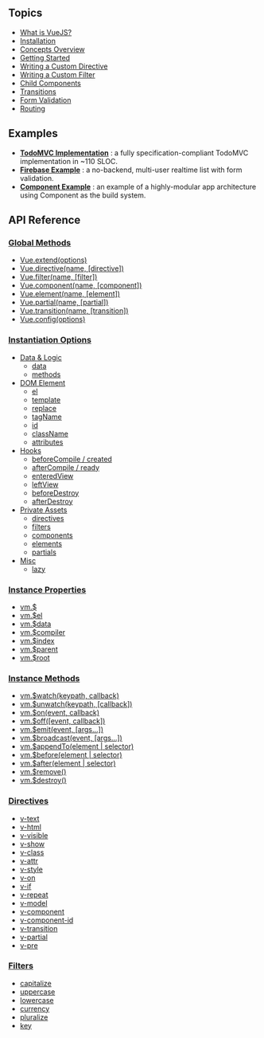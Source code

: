 ## Topics

- [What is VueJS?](wiki/What-is-VueJS)
- [Installation](wiki/Installation)
- [Concepts Overview](wiki/Concepts-Overview)
- [Getting Started](wiki/Getting-Started)
- [Writing a Custom Directive](wiki/Writing-a-Custom-irective)
- [Writing a Custom Filter](wiki/Writing-a-Custom-Filter)
- [Child Components](wiki/Child-Components)
- [Transitions](wiki/Transitions)
- [Form Validation](wiki/Form-Validation)
- [Routing](wiki/Routing)

## Examples

- **[TodoMVC Implementation][todomvc]** : a fully specification-compliant TodoMVC implementation in ~110 SLOC.
- **[Firebase Example][firebase]** : a no-backend, multi-user realtime list with form validation.
- **[Component Example][component-example]** : an example of a highly-modular app architecture using Component as the build system.

## API Reference

### [Global Methods](wiki/Global-Methods)

- [Vue.extend(options)](wiki/Global-Methods#vueextendoptions)
- [Vue.directive(name, [directive])](wiki/Global-Methods#vuedirectivename-directive)
- [Vue.filter(name, [filter])](wiki/Global-Methods#vuefiltername-filter)
- [Vue.component(name, [component])](wiki/Global-Methods#vuecomponentname-component)
- [Vue.element(name, [element])](wiki/Global-Methods#vueelementname-element)
- [Vue.partial(name, [partial])](wiki/Global-Methods#vuepartialname-partial)
- [Vue.transition(name, [transition])](wiki/Global-Methods#vuetransitionname-transition)
- [Vue.config(options)](wiki/Global-Methods#vueconfigoptions)

### [Instantiation Options](wiki/Instantiation-Options)

- [Data & Logic](wiki/Instantiation-Options#data--logic)
    - [data](wiki/Instantiation-Options#data)
    - [methods](wiki/Instantiation-Options#methods)
- [DOM Element](wiki/Instantiation-Options#dom-element)
    - [el](wiki/Instantiation-Options#el)
    - [template](wiki/Instantiation-Options#template)
    - [replace](wiki/Instantiation-Options#replace)
    - [tagName](wiki/Instantiation-Options#tagname)
    - [id](wiki/Instantiation-Options#id)
    - [className](wiki/Instantiation-Options#classname)
    - [attributes](wiki/Instantiation-Options#attributes)
- [Hooks](wiki/Instantiation-Options#hooks)
    - [beforeCompile / created](wiki/Instantiation-Options#beforecompile)
    - [afterCompile / ready](wiki/Instantiation-Options#aftercompile)
    - [enteredView](wiki/Instantiation-Options#enteredview)
    - [leftView](wiki/Instantiation-Options#leftview)
    - [beforeDestroy](wiki/Instantiation-Options#beforedestroy)
    - [afterDestroy](wiki/Instantiation-Options#afterdestroy)
- [Private Assets](wiki/Instantiation-Options#private-assets)
    - [directives](wiki/Instantiation-Options#directives)
    - [filters](wiki/Instantiation-Options#filters)
    - [components](wiki/Instantiation-Options#components)
    - [elements](wiki/Instantiation-Options#elements)
    - [partials](wiki/Instantiation-Options#partials)
- [Misc](wiki/Instantiation-Options#misc)
    - [lazy](wiki/Instantiation-Options#lazy)

### [Instance Properties](wiki/Instance-Properties)

- [vm.$](wiki/Instance-Properties#vm)
- [vm.$el](wiki/Instance-Properties#vmel)
- [vm.$data](wiki/Instance-Properties#vmdata)
- [vm.$compiler](wiki/Instance-Properties#vmcompiler)
- [vm.$index](wiki/Instance-Properties#vmindex)
- [vm.$parent](wiki/Instance-Properties#vmparent)
- [vm.$root](wiki/Instance-Properties#vmroot)

### [Instance Methods](wiki/Instance-Methods)

- [vm.$watch(keypath, callback)](wiki/Instance-Methods#vmwatchkeypath-callback)
- [vm.$unwatch(keypath, [callback])](wiki/Instance-Methods#vmunwatchkeypath-callback)
- [vm.$on(event, callback)](wiki/Instance-Methods#vmonevent-callback)
- [vm.$off([event, callback])](wiki/Instance-Methods#vmoffevent-callback)
- [vm.$emit(event, [args...])](wiki/Instance-Methods#vmemitevent-args)
- [vm.$broadcast(event, [args...])](wiki/Instance-Methods#vmbroadcastevent-args)
- [vm.$appendTo(element | selector)](wiki/Instance-Methods#vmappendtoelement--selector)
- [vm.$before(element | selector)](wiki/Instance-Methods#vmbeforeelement--selector)
- [vm.$after(element | selector)](wiki/Instance-Methods#vmafterelement--selector)
- [vm.$remove()](wiki/Instance-Methods#vmremove)
- [vm.$destroy()](wiki/Instance-Methods#vmdestroy)

### [Directives](wiki/Directives)

- [v-text](wiki/Directives#v-text)
- [v-html](wiki/Directives#v-html)
- [v-visible](wiki/Directives#v-visible)
- [v-show](wiki/Directives#v-show)
- [v-class](wiki/Directives#v-class)
- [v-attr](wiki/Directives#v-attr)
- [v-style](wiki/Directives#v-style)
- [v-on](wiki/Directives#v-on)
- [v-if](wiki/Directives#v-if)
- [v-repeat](wiki/Directives#v-repeat)
- [v-model](wiki/Directives#v-model)
- [v-component](wiki/Directives#v-component)
- [v-component-id](wiki/Directives#v-component-id)
- [v-transition](wiki/Directives#v-transition)
- [v-partial](wiki/Directives#v-partial)
- [v-pre](wiki/Directives#v-pre)

### [Filters](wiki/Filters)

- [capitalize](wiki/Filters#capitalize)
- [uppercase](wiki/Filters#uppercase)
- [lowercase](wiki/Filters#lowercase)
- [currency](wiki/Filters#currency)
- [pluralize](wiki/Filters#pluralize)
- [key](wiki/Filters#key)

[todomvc]: https://github.com/yyx990803/vue/tree/master/examples/todomvc
[firebase]: https://github.com/yyx990803/vue/tree/master/examples/firebase
[component-example]: https://github.com/vuejs/vue-component-example